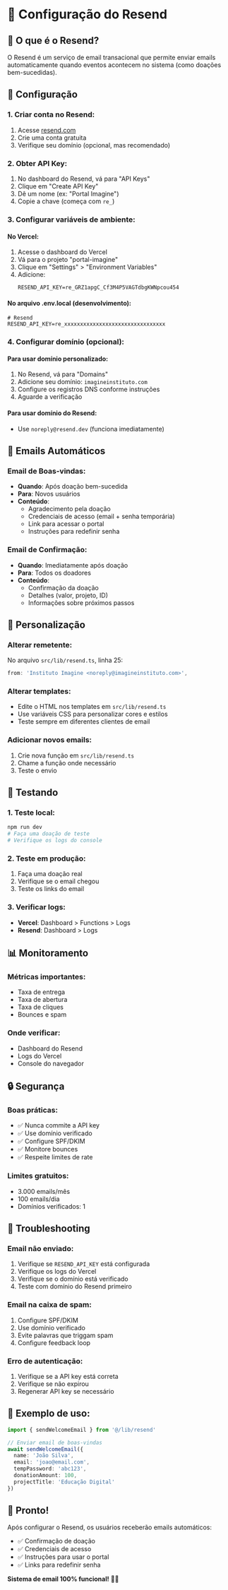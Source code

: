 # 📧 Configuração do Resend

## 🎯 **O que é o Resend?**

O Resend é um serviço de email transacional que permite enviar emails automaticamente quando eventos acontecem no sistema (como doações bem-sucedidas).

## 🔧 **Configuração**

### **1. Criar conta no Resend:**
1. Acesse [resend.com](https://resend.com)
2. Crie uma conta gratuita
3. Verifique seu domínio (opcional, mas recomendado)

### **2. Obter API Key:**
1. No dashboard do Resend, vá para "API Keys"
2. Clique em "Create API Key"
3. Dê um nome (ex: "Portal Imagine")
4. Copie a chave (começa com `re_`)

### **3. Configurar variáveis de ambiente:**

#### **No Vercel:**
1. Acesse o dashboard do Vercel
2. Vá para o projeto "portal-imagine"
3. Clique em "Settings" > "Environment Variables"
4. Adicione:
   ```
   RESEND_API_KEY=re_GRZ1apgC_Cf3M4P5VAGTdbgKWNpcou454
   ```

#### **No arquivo .env.local (desenvolvimento):**
```env
# Resend
RESEND_API_KEY=re_xxxxxxxxxxxxxxxxxxxxxxxxxxxxxxxx
```

### **4. Configurar domínio (opcional):**

#### **Para usar domínio personalizado:**
1. No Resend, vá para "Domains"
2. Adicione seu domínio: `imagineinstituto.com`
3. Configure os registros DNS conforme instruções
4. Aguarde a verificação

#### **Para usar domínio do Resend:**
- Use `noreply@resend.dev` (funciona imediatamente)

## 📧 **Emails Automáticos**

### **Email de Boas-vindas:**
- **Quando**: Após doação bem-sucedida
- **Para**: Novos usuários
- **Conteúdo**: 
  - Agradecimento pela doação
  - Credenciais de acesso (email + senha temporária)
  - Link para acessar o portal
  - Instruções para redefinir senha

### **Email de Confirmação:**
- **Quando**: Imediatamente após doação
- **Para**: Todos os doadores
- **Conteúdo**:
  - Confirmação da doação
  - Detalhes (valor, projeto, ID)
  - Informações sobre próximos passos

## 🎨 **Personalização**

### **Alterar remetente:**
No arquivo `src/lib/resend.ts`, linha 25:
```typescript
from: 'Instituto Imagine <noreply@imagineinstituto.com>',
```

### **Alterar templates:**
- Edite o HTML nos templates em `src/lib/resend.ts`
- Use variáveis CSS para personalizar cores e estilos
- Teste sempre em diferentes clientes de email

### **Adicionar novos emails:**
1. Crie nova função em `src/lib/resend.ts`
2. Chame a função onde necessário
3. Teste o envio

## 🧪 **Testando**

### **1. Teste local:**
```bash
npm run dev
# Faça uma doação de teste
# Verifique os logs do console
```

### **2. Teste em produção:**
1. Faça uma doação real
2. Verifique se o email chegou
3. Teste os links do email

### **3. Verificar logs:**
- **Vercel**: Dashboard > Functions > Logs
- **Resend**: Dashboard > Logs

## 📊 **Monitoramento**

### **Métricas importantes:**
- Taxa de entrega
- Taxa de abertura
- Taxa de cliques
- Bounces e spam

### **Onde verificar:**
- Dashboard do Resend
- Logs do Vercel
- Console do navegador

## 🔒 **Segurança**

### **Boas práticas:**
- ✅ Nunca commite a API key
- ✅ Use domínio verificado
- ✅ Configure SPF/DKIM
- ✅ Monitore bounces
- ✅ Respeite limites de rate

### **Limites gratuitos:**
- 3.000 emails/mês
- 100 emails/dia
- Domínios verificados: 1

## 🚨 **Troubleshooting**

### **Email não enviado:**
1. Verifique se `RESEND_API_KEY` está configurada
2. Verifique os logs do Vercel
3. Verifique se o domínio está verificado
4. Teste com domínio do Resend primeiro

### **Email na caixa de spam:**
1. Configure SPF/DKIM
2. Use domínio verificado
3. Evite palavras que triggam spam
4. Configure feedback loop

### **Erro de autenticação:**
1. Verifique se a API key está correta
2. Verifique se não expirou
3. Regenerar API key se necessário

## 📝 **Exemplo de uso:**

```typescript
import { sendWelcomeEmail } from '@/lib/resend'

// Enviar email de boas-vindas
await sendWelcomeEmail({
  name: 'João Silva',
  email: 'joao@email.com',
  tempPassword: 'abc123',
  donationAmount: 100,
  projectTitle: 'Educação Digital'
})
```

## 🎉 **Pronto!**

Após configurar o Resend, os usuários receberão emails automáticos:
- ✅ Confirmação de doação
- ✅ Credenciais de acesso
- ✅ Instruções para usar o portal
- ✅ Links para redefinir senha

**Sistema de email 100% funcional!** 📧✨
